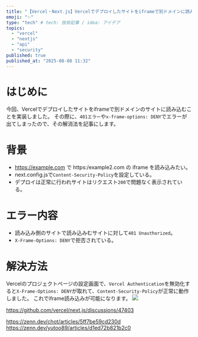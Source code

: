 ```yaml
---
title: "【Vercel・Next.js】Vercelでデプロイしたサイトをiframeで別ドメインに読み込む方法"
emoji: "✨"
type: "tech" # tech: 技術記事 / idea: アイデア
topics:
  - "vercel"
  - "nextjs"
  - "api"
  - "security"
published: true
published_at: "2025-08-08 11:32"
---
```


# はじめに
今回、Vercelでデプロイしたサイトをiframeで別ドメインのサイトに読み込むことを実装しました。
その際に、`401エラー`や`x-frame-options: DENY`でエラーが出てしまったので、その解消法を記事にします。

# 背景
- https://example.com で https:/example2.com の iframe を読み込みたい。
- next.config.jsで`Content-Security-Policy`を設定している。
- デプロイは正常に行われサイトはリクエスト`200`で問題なく表示されている。

# エラー内容
- 読み込み側のサイトで読み込みむサイトに対して`401 Unauthorized`。
- `X-Frame-Options: DENY`で拒否されている。

# 解決方法
Vercelのプロジェクトページの設定画面で、`Vercel Authentication`を無効化すると`X-Frame-Options: DENY`が取れて、`Content-Security-Policy`が正常に動作しました。
これでiframe読み込みが可能になります。
![](https://storage.googleapis.com/zenn-user-upload/0c5b888c070a-20250808.png)

https://github.com/vercel/next.js/discussions/47403

https://zenn.dev/chot/articles/5ff7be59cd230d
https://zenn.dev/yutoo89/articles/d1ed72b821b2c0